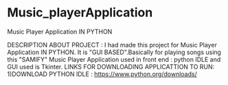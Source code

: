 # Music_playerApplication
Music Player Application IN PYTHON

DESCRIPTION ABOUT PROJECT : I had made this project for Music Player Application IN PYTHON. It is "GUI BASED".Basically for playing songs using this "SAMIFY" Music Player
Application used in front end : python IDLE and GUI used is Tkinter.
LINKS FOR DOWNLOADING APPLICATTION TO RUN:
1)DOWNLOAD PYTHON IDLE :  https://www.python.org/downloads/
